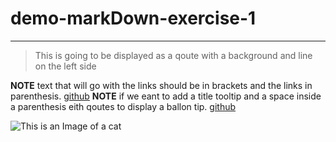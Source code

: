 # demo-markDown-exercise-1

---
<!---Block Quote-->
>This is going to be displayed as a qoute with a background and line on the left side

<!-- Creating links using Markdown -->
**NOTE** text that will go with the links should be in brackets and the links in parenthesis.
[github](https://github.com/)
**NOTE** if we eant to add a title tooltip and a space inside a parenthesis eith qoutes to display a ballon tip.
[github](https://github.com/ "github tooltip")

<!-- Image Display -->
![This is an Image of a cat](https://static.pexels.com/photos/45201/kitty-cat-kitten-pet-45201.jpeg
)
